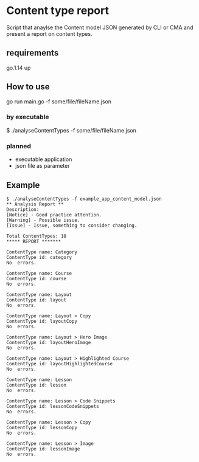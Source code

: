 # Content type report

Script that anaylse the Content model JSON generated by CLI or CMA and present a report on content types.

## requirements

go.1.14 up

## How to use

go run main.go -f some/file/fileName.json

### by executable
$ ./analyseContentTypes -f some/file/fileName.json

### planned

- executable application
- json file as parameter

## Example 

    $ ./analyseContentTypes -f example_app_content_model.json
    ** Analysis Report **
    Description:
    [Notice] - Good practice attention.
    [Warning] - Possible issue.
    [Issue] - Issue, something to consider changing.

    Total ContentTypes: 10
    ***** REPORT ******* 

    ContentType name: Category
    ContentType id: category
    No  errors.

    ContentType name: Course
    ContentType id: course
    No  errors.

    ContentType name: Layout
    ContentType id: layout
    No  errors.

    ContentType name: Layout > Copy
    ContentType id: layoutCopy
    No  errors.

    ContentType name: Layout > Hero Image
    ContentType id: layoutHeroImage
    No  errors.

    ContentType name: Layout > Highlighted Course
    ContentType id: layoutHighlightedCourse
    No  errors.

    ContentType name: Lesson
    ContentType id: lesson
    No  errors.

    ContentType name: Lesson > Code Snippets
    ContentType id: lessonCodeSnippets
    No  errors.

    ContentType name: Lesson > Copy
    ContentType id: lessonCopy
    No  errors.

    ContentType name: Lesson > Image
    ContentType id: lessonImage
    No  errors.

